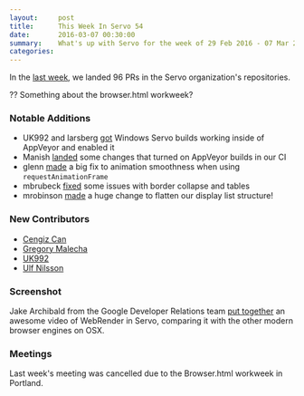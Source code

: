 ```yaml
---
layout:     post
title:      This Week In Servo 54
date:       2016-03-07 00:30:00
summary:    What's up with Servo for the week of 29 Feb 2016 - 07 Mar 2016
categories:
---
```


In the [last week](https://github.com/pulls?page=1&q=is%3Apr+is%3Amerged+closed%3A2016-02-29..2016-03-07+user%3Aservo), we landed 96 PRs in the Servo organization's repositories.

?? Something about the browser.html workweek?

### Notable Additions

 - UK992 and larsberg [got](https://github.com/servo/servo/pull/9863) Windows Servo builds working inside of AppVeyor and enabled it
 - Manish [landed](https://github.com/servo/servo/pull/9884) some changes that turned on AppVeyor builds in our CI
 - glenn [made](https://github.com/servo/servo/pull/9858) a big fix to animation smoothness when using `requestAnimationFrame`
 - mbrubeck [fixed](https://github.com/servo/servo/pull/9826) some issues with border collapse and tables
 - mrobinson [made](https://github.com/servo/servo/pull/9756) a huge change to flatten our display list structure!


### New Contributors

 - [Cengiz Can](https://github.com/cengizIO)
 - [Gregory Malecha](https://github.com/gmalecha)
 - [UK992](https://github.com/uk992)
 - [Ulf Nilsson](https://github.com/kaksmet)

### Screenshot

Jake Archibald from the Google Developer Relations team [put together](https://twitter.com/jaffathecake/status/705355715414781953) an awesome video of WebRender in Servo, comparing it with the other modern browser engines on OSX.

### Meetings

Last week's meeting was cancelled due to the Browser.html workweek in Portland.
